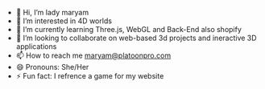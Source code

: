 - 👋 Hi, I’m lady maryam
- 👀 I’m interested in 4D worlds
- 🌱 I’m currently learning Three.js, WebGL and Back-End also shopify
- 💞️ I’m looking to collaborate on web-based   3d  projects and ineractive 3D applications
- 📫 How to reach me maryam@platoonpro.com
- 😄 Pronouns: She/Her
- ⚡ Fun fact: I refrence a game for my website
  
<!---
ladymary99/ladymary99 is a ✨ special ✨ repository because its `README.md` (this file) appears on your GitHub profile.
You can click the Preview link to take a look at your changes.

--->
